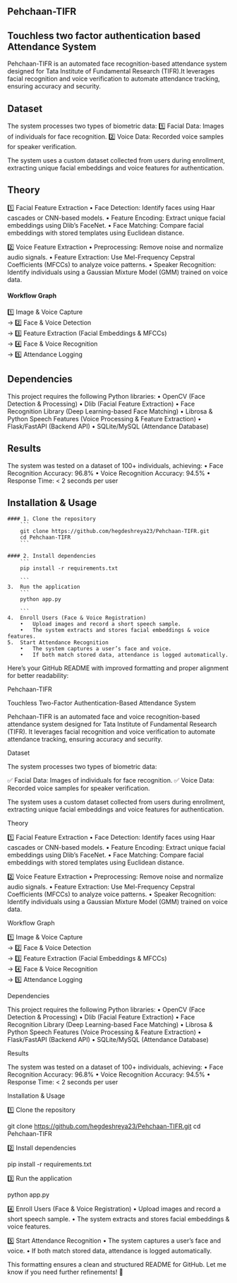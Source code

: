 ## Pehchaan-TIFR

## Touchless two factor authentication based Attendance System

Pehchaan-TIFR is an automated face recognition-based attendance system designed for Tata Institute of Fundamental Research (TIFR).It leverages facial recognition and voice verification to automate attendance tracking, ensuring accuracy and security.

## Dataset

The system processes two types of biometric data:
1️⃣ Facial Data: Images of individuals for face recognition.
2️⃣ Voice Data: Recorded voice samples for speaker verification.

The system uses a custom dataset collected from users during enrollment, extracting unique facial embeddings and voice features for authentication.

## Theory

1️⃣ Facial Feature Extraction
	•	Face Detection: Identify faces using Haar cascades or CNN-based models.
	•	Feature Encoding: Extract unique facial embeddings using Dlib’s FaceNet.
	•	Face Matching: Compare facial embeddings with stored templates using Euclidean distance.

2️⃣ Voice Feature Extraction
	•	Preprocessing: Remove noise and normalize audio signals.
	•	Feature Extraction: Use Mel-Frequency Cepstral Coefficients (MFCCs) to analyze voice patterns.
	•	Speaker Recognition: Identify individuals using a Gaussian Mixture Model (GMM) trained on voice data.

#### Workflow Graph

1️⃣ Image & Voice Capture  
 →  2️⃣ Face & Voice Detection  
   →  3️⃣ Feature Extraction (Facial Embeddings & MFCCs)  
     →  4️⃣ Face & Voice Recognition  
       →  5️⃣ Attendance Logging  

## Dependencies

This project requires the following Python libraries:
	•	OpenCV (Face Detection & Processing)
	•	Dlib (Facial Feature Extraction)
	•	Face Recognition Library (Deep Learning-based Face Matching)
	•	Librosa & Python Speech Features (Voice Processing & Feature Extraction)
	•	Flask/FastAPI (Backend API)
	•	SQLite/MySQL (Attendance Database)

## Results

The system was tested on a dataset of 100+ individuals, achieving:
	•	Face Recognition Accuracy: 96.8%
	•	Voice Recognition Accuracy: 94.5%
	•	Response Time: < 2 seconds per user

## Installation & Usage

	#### 1.	Clone the repository
		```
		git clone https://github.com/hegdeshreya23/Pehchaan-TIFR.git
		cd Pehchaan-TIFR
		```

	#### 2.	Install dependencies
		```
		pip install -r requirements.txt
		
		```
	3.	Run the application
		```
		python app.py
		
		```
	4.	Enroll Users (Face & Voice Registration)
		•	Upload images and record a short speech sample.
		•	The system extracts and stores facial embeddings & voice features.
	5.	Start Attendance Recognition
		•	The system captures a user’s face and voice.
		•	If both match stored data, attendance is logged automatically.
Here’s your GitHub README with improved formatting and proper alignment for better readability:

Pehchaan-TIFR

Touchless Two-Factor Authentication-Based Attendance System

Pehchaan-TIFR is an automated face and voice recognition-based attendance system designed for Tata Institute of Fundamental Research (TIFR). It leverages facial recognition and voice verification to automate attendance tracking, ensuring accuracy and security.

Dataset

The system processes two types of biometric data:

✅ Facial Data: Images of individuals for face recognition.
✅ Voice Data: Recorded voice samples for speaker verification.

The system uses a custom dataset collected from users during enrollment, extracting unique facial embeddings and voice features for authentication.

Theory

1️⃣ Facial Feature Extraction
	•	Face Detection: Identify faces using Haar cascades or CNN-based models.
	•	Feature Encoding: Extract unique facial embeddings using Dlib’s FaceNet.
	•	Face Matching: Compare facial embeddings with stored templates using Euclidean distance.

2️⃣ Voice Feature Extraction
	•	Preprocessing: Remove noise and normalize audio signals.
	•	Feature Extraction: Use Mel-Frequency Cepstral Coefficients (MFCCs) to analyze voice patterns.
	•	Speaker Recognition: Identify individuals using a Gaussian Mixture Model (GMM) trained on voice data.

Workflow Graph

1️⃣ Image & Voice Capture  
 →  2️⃣ Face & Voice Detection  
   →  3️⃣ Feature Extraction (Facial Embeddings & MFCCs)  
     →  4️⃣ Face & Voice Recognition  
       →  5️⃣ Attendance Logging  

Dependencies

This project requires the following Python libraries:
	•	OpenCV (Face Detection & Processing)
	•	Dlib (Facial Feature Extraction)
	•	Face Recognition Library (Deep Learning-based Face Matching)
	•	Librosa & Python Speech Features (Voice Processing & Feature Extraction)
	•	Flask/FastAPI (Backend API)
	•	SQLite/MySQL (Attendance Database)

Results

The system was tested on a dataset of 100+ individuals, achieving:
	•	Face Recognition Accuracy: 96.8%
	•	Voice Recognition Accuracy: 94.5%
	•	Response Time: < 2 seconds per user

Installation & Usage

1️⃣ Clone the repository

git clone https://github.com/hegdeshreya23/Pehchaan-TIFR.git
cd Pehchaan-TIFR

2️⃣ Install dependencies

pip install -r requirements.txt

3️⃣ Run the application

python app.py

4️⃣ Enroll Users (Face & Voice Registration)
	•	Upload images and record a short speech sample.
	•	The system extracts and stores facial embeddings & voice features.

5️⃣ Start Attendance Recognition
	•	The system captures a user’s face and voice.
	•	If both match stored data, attendance is logged automatically.

This formatting ensures a clean and structured README for GitHub. Let me know if you need further refinements! 🚀
